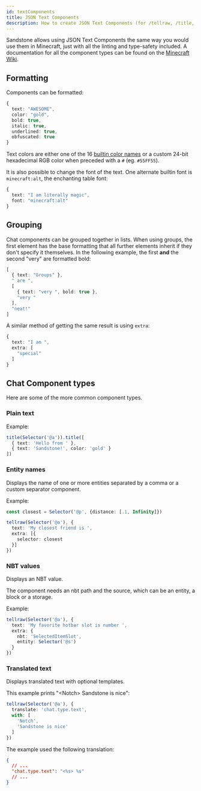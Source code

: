 ```yaml
---
id: textComponents
title: JSON Text Components
description: How to create JSON Text Components (for /tellraw, /title, /bossbar...) with Sandstone.
---
```


Sandstone allows using JSON Text Components the same way you would use them in
Minecraft, just with all the linting and type-safety included. A documentation
for all the component types can be found on the [Minecraft Wiki](https://minecraft.fandom.com/wiki/Raw_JSON_text_format).

## Formatting

Components can be formatted:
```ts
{
  text: "AWESOME",
  color: "gold",
  bold: true,
  italic: true,
  underlined: true,
  obfuscated: true
}
```

Text colors are either one of the 16 [builtin color names] or a custom 24-bit
hexadecimal RGB color when preceded with a `#` (eg. `#55FF55`).

It is also possible to change the font of the text. One alternate builtin font
is `minecraft:alt`, the enchanting table font:
```ts
{
  text: "I am literally magic",
  font: "minecraft:alt"
}
```

[builtin color names]: https://minecraft.fandom.com/wiki/Formatting_codes#Color_codes

## Grouping

Chat components can be grouped together in lists. When using groups, the first
element has the base formatting that all further elements inherit if they don't
specify it themselves. In the following example, the first **and** the second
"very" are formatted bold:
```ts
[
  { text: "Groups" },
  " are ",
  [
    { text: "very ", bold: true },
    "very "
  ],
  "neat!"
]
```

A similar method of getting the same result is using `extra`:
```ts
{
  text: "I am ",
  extra: [
    "special"
  ]
}
```

## Chat Component types

Here are some of the more common component types.

### Plain text

Example:
```ts
title(Selector('@a')).title([
  { text: 'Hello from ' },
  { text: 'Sandstone!', color: 'gold' }
])
```

### Entity names

Displays the name of one or more entities separated by a comma or a custom
separator component.

Example:
```ts
const closest = Selector('@p', {distance: [.1, Infinity]})

tellraw(Selector('@a'), {
  text: 'My closest friend is ',
  extra: [{
    selector: closest
  }]
})
```

### NBT values

Displays an NBT value.

The component needs an nbt path and the source, which can be an entity, a block
or a storage.

Example:
```ts
tellraw(Selector('@a'), {
  text: 'My favorite hotbar slot is number ',
  extra: {
    nbt: 'SelectedItemSlot',
    entity: Selector('@s')
  }
})
```

### Translated text

Displays translated text with optional templates.

This example prints "&lt;Notch&gt; Sandstone is nice":
```ts
tellraw(Selector('@a'), {
  translate: 'chat.type.text',
  with: [
    'Notch',
    'Sandstone is nice'
  ]
})
```

The example used the following translation:
```json
{
  // ...
  "chat.type.text": "<%s> %s"
  // ...
}
```

<!-- TODO: add more if explanation is needed -->